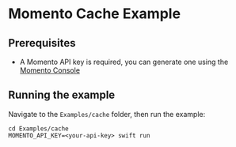 # Momento Cache Example

## Prerequisites

- A Momento API key is required, you can generate one using the [Momento Console](https://console.gomomento.com)

## Running the example

Navigate to the `Examples/cache` folder, then run the example:

```
cd Examples/cache
MOMENTO_API_KEY=<your-api-key> swift run
```
